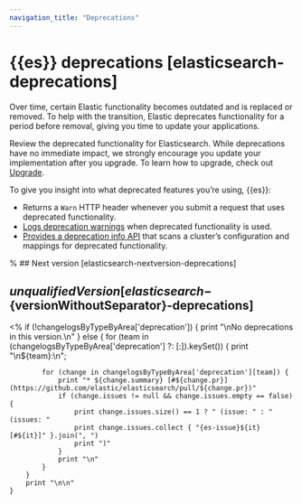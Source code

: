 ```yaml
---
navigation_title: "Deprecations"
---
```


# {{es}} deprecations [elasticsearch-deprecations]

Over time, certain Elastic functionality becomes outdated and is replaced or removed. To help with the transition, Elastic deprecates functionality for a period before removal, giving you time to update your applications.

Review the deprecated functionality for Elasticsearch. While deprecations have no immediate impact, we strongly encourage you update your implementation after you upgrade. To learn how to upgrade, check out [Upgrade](docs-content://deploy-manage/upgrade.md).

To give you insight into what deprecated features you’re using, {{es}}:

* Returns a `Warn` HTTP header whenever you submit a request that uses deprecated functionality.
* [Logs deprecation warnings](docs-content://deploy-manage/monitor/logging-configuration/update-elasticsearch-logging-levels.md#deprecation-logging) when deprecated functionality is used.
* [Provides a deprecation info API](https://www.elastic.co/docs/api/doc/elasticsearch/operation/operation-migration-deprecations) that scans a cluster’s configuration and mappings for deprecated functionality.

% ## Next version [elasticsearch-nextversion-deprecations]

## ${unqualifiedVersion} [elasticsearch-${versionWithoutSeparator}-deprecations]
<%
    if (!changelogsByTypeByArea['deprecation']) {
        print "\nNo deprecations in this version.\n"
    } else {
        for (team in (changelogsByTypeByArea['deprecation'] ?: [:]).keySet()) {
            print "\n${team}:\n";

            for (change in changelogsByTypeByArea['deprecation'][team]) {
                print "* ${change.summary} [#${change.pr}](https://github.com/elastic/elasticsearch/pull/${change.pr})"
                if (change.issues != null && change.issues.empty == false) {
                    print change.issues.size() == 1 ? " (issue: " : " (issues: "
                    print change.issues.collect { "{es-issue}${it}[#${it}]" }.join(", ")
                    print ")"
                }
                print "\n"
            }
        }
        print "\n\n"
    }
